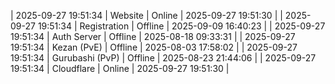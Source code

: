 | 2025-09-27 19:51:34 | Website | Online | 2025-09-27 19:51:30 |
| 2025-09-27 19:51:34 | Registration | Offline | 2025-09-09 16:40:23 |
| 2025-09-27 19:51:34 | Auth Server | Offline | 2025-08-18 09:33:31 |
| 2025-09-27 19:51:34 | Kezan (PvE) | Offline | 2025-08-03 17:58:02 |
| 2025-09-27 19:51:34 | Gurubashi (PvP) | Offline | 2025-08-23 21:44:06 |
| 2025-09-27 19:51:34 | Cloudflare | Online | 2025-09-27 19:51:30 |
